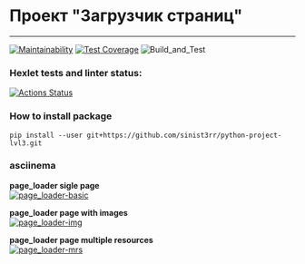 # Проект "Загрузчик страниц"

---
[![Maintainability](https://api.codeclimate.com/v1/badges/3b390242e37d5646766d/maintainability)](https://codeclimate.com/github/sinist3rr/python-project-lvl3/maintainability)
[![Test Coverage](https://api.codeclimate.com/v1/badges/3b390242e37d5646766d/test_coverage)](https://codeclimate.com/github/sinist3rr/python-project-lvl3/test_coverage)
![Build_and_Test](https://github.com/sinist3rr/python-project-lvl3/workflows/build%20&%20test/badge.svg)


### Hexlet tests and linter status:
[![Actions Status](https://github.com/sinist3rr/python-project-lvl3/workflows/hexlet-check/badge.svg)](https://github.com/sinist3rr/python-project-lvl3/actions)


### How to install package

```
pip install --user git+https://github.com/sinist3rr/python-project-lvl3.git
```

### asciinema

**page_loader sigle page**\
[![page_loader-basic](https://asciinema.org/a/LR9b8deDQ5WrJt8ThuUXamlEO.svg)](https://asciinema.org/a/LR9b8deDQ5WrJt8ThuUXamlEO)

**page_loader page with images**\
[![page_loader-img](https://asciinema.org/a/gqdlTsGOk2hI9cnt3yTHuMIk3.svg)](https://asciinema.org/a/gqdlTsGOk2hI9cnt3yTHuMIk3)

**page_loader page multiple resources**\
[![page_loader-mrs](https://asciinema.org/a/sfJXIePd4caFbgexJLkUE9NM4.svg)](https://asciinema.org/a/sfJXIePd4caFbgexJLkUE9NM4)


